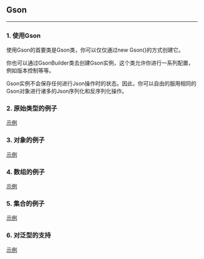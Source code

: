 ## Gson
-----

### 1. 使用Gson

使用Gson的首要类是Gson类，你可以仅仅通过new Gson()的方式创建它。

你也可以通过GsonBuilder类去创建Gson实例，这个类允许你进行一系列配置，例如版本控制等等。

Gson实例不会保存任何进行Json操作时的状态。因此，你可以自由的服用相同的Gson对象进行诸多的Json序列化和反序列化操作。

### 2. 原始类型的例子

[示例](Using_Gson.md)

### 3. 对象的例子

[示例](Using_Gson.md)

### 4. 数组的例子

[示例](Using_Gson.md)

### 5. 集合的例子

[示例](Using_Gson.md)

### 6. 对泛型的支持

[示例](Generic_Type_TypeToken.md)



